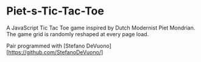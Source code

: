 Piet-s-Tic-Tac-Toe
==================

A JavaScript Tic Tac Toe game inspired by Dutch Modernist Piet Mondrian. The game grid is randomly reshaped at every page load.


Pair programmed with [Stefano DeVuono][https://github.com/StefanoDeVuono/]
